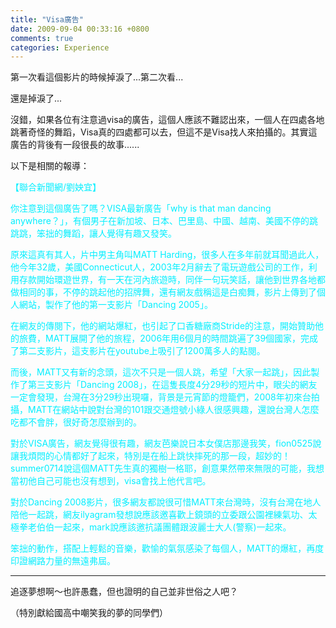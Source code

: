 ```yaml
---
title: "Visa廣告"
date: 2009-09-04 00:33:16 +0800
comments: true
categories: Experience
---
```


<p>第一次看這個影片的時候掉淚了...第二次看...</p><p>還是掉淚了...</p><p><object data="http://www.youtube.com/v/zlfKdbWwruY&amp;hl=zh_TW&amp;fs=1&amp;hd=1" width="480" height="295" type="application/x-shockwave-flash"><param name="allowFullScreen" value="true" /><param name="allowscriptaccess" value="always" /><param name="src" value="http://www.youtube.com/v/zlfKdbWwruY&amp;hl=zh_TW&amp;fs=1&amp;hd=1" /><param name="allowfullscreen" value="true" /></object></p><p>沒錯，如果各位有注意過visa的廣告，這個人應該不難認出來，一個人在四處各地跳著奇怪的舞蹈，Visa真的四處都可以去，但這不是Visa找人來拍攝的。其實這廣告的背後有一段很長的故事......</p><p>以下是相關的報導：</p><p><span style="color: #00efff;">【聯合新聞網/劉姎宜】 </span></p><p><span style="color: #00efff;">你注意到這個廣告了嗎？VISA最新廣告「why is that man dancing anywhere？」，有個男子在新加坡、日本、巴里島、中國、越南、美國不停的跳跳跳，笨拙的舞蹈，讓人覺得有趣又發笑。</span></p><p><span style="color: #00efff;">原來這真有其人，片中男主角叫MATT Harding，很多人在多年前就耳聞過此人，他今年32歲，美國Connecticut人，2003年2月辭去了電玩遊戲公司的工作，利用存款開始環遊世界，有一天在河內旅遊時，同伴一句玩笑話，讓他到世界各地都做相同的事，不停的跳起他的招牌舞，還有網友戲稱這是白痴舞，影片上傳到了個人網站，製作了他的第一支影片「Dancing 2005」。</span></p><p><span style="color: #00efff;">在網友的傳閱下，他的網站爆紅，也引起了口香糖廠商Stride的注意，開始贊助他的旅費，MATT展開了他的旅程，2006年用6個月的時間跳遍了39個國家，完成了第二支影片，這支影片在youtube上吸引了1200萬多人的點閱。</span></p><p><span style="color: #00efff;">而後，MATT又有新的念頭，這次不只是一個人跳，希望「大家一起跳」，因此製作了第三支影片「Dancing 2008」，在這隻長度4分29秒的短片中，眼尖的網友一定會發現，台灣在3分29秒出現囉，背景是元宵節的燈籠們，2008年初來台拍攝，MATT在網站中說對台灣的101跟交通燈號小綠人很感興趣，還說台灣人怎麼吃都不會胖，很好奇怎麼辦到的。</span></p><p><span style="color: #00efff;">對於VISA廣告，網友覺得很有趣，網友芭樂說日本女僕店那邊我笑，fion0525說讓我煩悶的心情都好了起來，特別是在船上跳快摔死的那一段，超妙的！ summer0714說這個MATT先生真的獨樹一格耶，創意果然帶來無限的可能，我想當初他自己可能也沒有想到，visa會找上他代言吧。</span></p><p><span style="color: #00efff;">對於Dancing 2008影片，很多網友都說很可惜MATT來台灣時，沒有台灣在地人陪他一起跳，網友ilyagram發想說應該邀喜歡上鏡頭的立委跟公園裡練氣功、太極拳老伯伯一起來，mark說應該邀抗議團體跟波麗士大人(警察)一起來。</span></p><p><span style="color: #00efff;">笨拙的動作，搭配上輕鬆的音樂，歡愉的氣氛感染了每個人，MATT的爆紅，再度印證網路力量的無遠弗屆。</span></p><p><span style="color: #00efff;"><hr /></span></p><p>追逐夢想啊～也許愚蠢，但也證明的自己並非世俗之人吧？</p><p>（特別獻給國高中嘲笑我的夢的同學們）</p>
